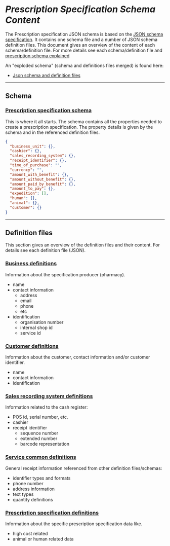 # **_Prescription Specification Schema Content_**

The Prescription specification JSON schema is based on the [JSON schema specification](https://json-schema.org/). It contains one schema file and a number of JSON schema definition files. This document gives an overview of the content of each schema/definition file. For more details see each schema/definition file and [prescription schema explained](./prescription-schema-description.md)

An "exploded schema" (schema and definitions files merged) is found here:

- [Json schema and definition files](../../../schemas/json/prescription/v1.0.json)

---

## Schema

### [Prescription specification schema](../../../schemas/json/prescription/v1.0/prescription-specification-schema.json)

This is where it all starts. The schema contains all the properties needed to create a prescription specification. The property details is given by the schema and in the referenced definition files.

```json
{
  "business_unit": {},
  "cashier": {},
  "sales_recording_system": {},
  "receipt_identifier": {},
  "time_of_purchase": "",
  "currency": "",
  "amount_with_benefit": {},
  "amount_without_benefit": {},  
  "amount_paid_by_benefit": {},
  "amount_to_pay": {},
  "expedition": [],
  "human": {},
  "animal": {},
  "customer": {}
}
```

---

## Definition files

This section gives an overview of the definition files and their content. For details see each definition file (JSON).

### [Business definitions](../../../schemas/json/retail/v1.0/business-definitions.json)

Information about the specification producer (pharmacy).

- name
- contact information
  - address
  - email
  - phone
  - etc
- identification
  - organisation number
  - internal shop id
  - service id

### [Customer definitions](../../../schemas/json/prescription/v1.0/customer-definitions.json)

Information about the customer, contact information and/or customer identifier.

- name
- contact information
- identification

### [Sales recording system definitions](../../../schemas/json/retail/v1.0/sales-recording-system-definitions.json)

Information related to the cash register:

- POS id, serial number, etc.
- cashier
- receipt identifier
  - sequence number
  - extended number
  - barcode representation

### [Service common definitions](../../../schemas/json/retail/v1.0/service-common-definitions.json)

General receipt information referenced from other definition files/schemas:

- identifier types and formats
- phone number
- address information
- text types
- quantity definitions

### [Prescription specification definitions](../../../schemas/json/prescription/v1.0/prescription-specification-definitions.json)

Information about the specific prescription specification data like.

- high cost related
- animal or human related data
